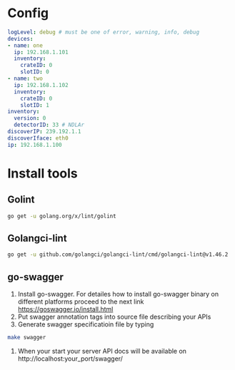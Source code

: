 # Config

```yaml
logLevel: debug # must be one of error, warning, info, debug
devices:
- name: one
  ip: 192.168.1.101
  inventory:
    crateID: 0
    slotID: 0
- name: two
  ip: 192.168.1.102
  inventory:
    crateID: 0
    slotID: 1
inventory:
  version: 0
  detectorID: 33 # NDLAr
discoverIP: 239.192.1.1
discoverIface: eth0
ip: 192.168.1.100
```

# Install tools

## Golint
```sh
go get -u golang.org/x/lint/golint
```

## Golangci-lint
```sh
go get -u github.com/golangci/golangci-lint/cmd/golangci-lint@v1.46.2
```

## go-swagger
1. Install go-swagger. For detailes how to install go-swagger binary on different platforms proceed to the next link
https://goswagger.io/install.html
1. Put swagger annotation tags into source file describing your APIs
1. Generate swagger specificatioin file by typing
```sh
make swagger
```
1. When your start your server API docs will be available on
http://localhost:your_port/swagger/